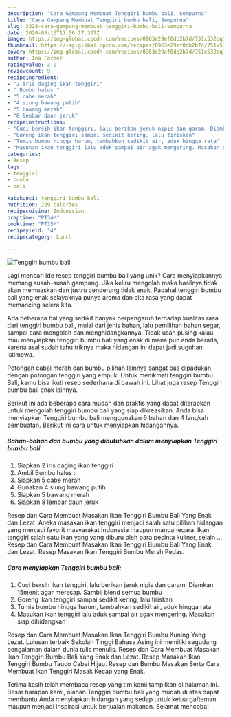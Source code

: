 ```yaml
---
description: "Cara Gampang Membuat Tenggiri bumbu bali, Sempurna"
title: "Cara Gampang Membuat Tenggiri bumbu bali, Sempurna"
slug: 3328-cara-gampang-membuat-tenggiri-bumbu-bali-sempurna
date: 2020-05-15T17:56:17.337Z
image: https://img-global.cpcdn.com/recipes/0963e29ef0db2b7d/751x532cq70/tenggiri-bumbu-bali-foto-resep-utama.jpg
thumbnail: https://img-global.cpcdn.com/recipes/0963e29ef0db2b7d/751x532cq70/tenggiri-bumbu-bali-foto-resep-utama.jpg
cover: https://img-global.cpcdn.com/recipes/0963e29ef0db2b7d/751x532cq70/tenggiri-bumbu-bali-foto-resep-utama.jpg
author: Ina Farmer
ratingvalue: 3.2
reviewcount: 9
recipeingredient:
- "2 iris daging ikan tenggiri"
- " Bumbu halus "
- "5 cabe merah"
- "4 siung bawang putih"
- "5 bawang merah"
- "8 lembar daun jeruk"
recipeinstructions:
- "Cuci bersih ikan tenggiri, lalu berikan jeruk nipis dan garam. Diamkan 15menit agar meresap. Sambil blend semua bumbu"
- "Goreng ikan tenggiri sampai sedikit kering, lalu tiriskan"
- "Tumis bumbu hingga harum, tambahkan sedikit air, aduk hingga rata"
- "Masukan ikan tenggiri lalu aduk sampai air agak mengering. Masakan siap dihidangkan"
categories:
- Resep
tags:
- tenggiri
- bumbu
- bali

katakunci: tenggiri bumbu bali 
nutrition: 229 calories
recipecuisine: Indonesian
preptime: "PT34M"
cooktime: "PT35M"
recipeyield: "4"
recipecategory: Lunch

---
```



![Tenggiri bumbu bali](https://img-global.cpcdn.com/recipes/0963e29ef0db2b7d/751x532cq70/tenggiri-bumbu-bali-foto-resep-utama.jpg)

Lagi mencari ide resep tenggiri bumbu bali yang unik? Cara menyiapkannya memang susah-susah gampang. Jika keliru mengolah maka hasilnya tidak akan memuaskan dan justru cenderung tidak enak. Padahal tenggiri bumbu bali yang enak selayaknya punya aroma dan cita rasa yang dapat memancing selera kita.

Ada beberapa hal yang sedikit banyak berpengaruh terhadap kualitas rasa dari tenggiri bumbu bali, mulai dari jenis bahan, lalu pemilihan bahan segar, sampai cara mengolah dan menghidangkannya. Tidak usah pusing kalau mau menyiapkan tenggiri bumbu bali yang enak di mana pun anda berada, karena asal sudah tahu triknya maka hidangan ini dapat jadi suguhan istimewa.

Potongan cabai merah dan bumbu pilihan lainnya sangat pas dipadukan dengan potongan tenggiri yang empuk. Untuk menikmati tenggiri bumbu Bali, kamu bisa ikuti resep sederhana di bawah ini. Lihat juga resep Tenggiri bumbu bali enak lainnya.


Berikut ini ada beberapa cara mudah dan praktis yang dapat diterapkan untuk mengolah tenggiri bumbu bali yang siap dikreasikan. Anda bisa menyiapkan Tenggiri bumbu bali menggunakan 6 bahan dan 4 langkah pembuatan. Berikut ini cara untuk menyiapkan hidangannya.

<!--inarticleads1-->

##### Bahan-bahan dan bumbu yang dibutuhkan dalam menyiapkan Tenggiri bumbu bali:

1. Siapkan 2 iris daging ikan tenggiri
1. Ambil  Bumbu halus :
1. Siapkan 5 cabe merah
1. Gunakan 4 siung bawang putih
1. Siapkan 5 bawang merah
1. Siapkan 8 lembar daun jeruk


Resep dan Cara Membuat Masakan Ikan Tenggiri Bumbu Bali Yang Enak dan Lezat. Aneka masakan ikan tenggiri menjadi salah satu pilihan hidangan yang menjadi favorit masyarakat Indonesia maupun mancanegara. Ikan tenggiri salah satu ikan yang yang diburu oleh para pecinta kuliner, selain … Resep dan Cara Membuat Masakan Ikan Tenggiri Bumbu Bali Yang Enak dan Lezat. Resep Masakan Ikan Tenggiri Bumbu Merah Pedas. 

<!--inarticleads2-->

##### Cara menyiapkan Tenggiri bumbu bali:

1. Cuci bersih ikan tenggiri, lalu berikan jeruk nipis dan garam. Diamkan 15menit agar meresap. Sambil blend semua bumbu
1. Goreng ikan tenggiri sampai sedikit kering, lalu tiriskan
1. Tumis bumbu hingga harum, tambahkan sedikit air, aduk hingga rata
1. Masukan ikan tenggiri lalu aduk sampai air agak mengering. Masakan siap dihidangkan


Resep dan Cara Membuat Masakan Ikan Tenggiri Bumbu Kuning Yang Lezat. Lulusan terbaik Sekolah Tinggi Bahasa Asing ini memiliki segudang pengalaman dalam dunia tulis menulis. Resep dan Cara Membuat Masakan Ikan Tenggiri Bumbu Bali Yang Enak dan Lezat. Resep Masakan Ikan Tenggiri Bumbu Tauco Cabai Hijau. Resep dan Bumbu Masakan Serta Cara Membuat Ikan Tenggiri Masak Kecap yang Enak. 

Terima kasih telah membaca resep yang tim kami tampilkan di halaman ini. Besar harapan kami, olahan Tenggiri bumbu bali yang mudah di atas dapat membantu Anda menyiapkan hidangan yang sedap untuk keluarga/teman maupun menjadi inspirasi untuk berjualan makanan. Selamat mencoba!
